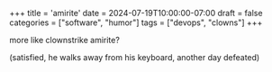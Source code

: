 +++
title = 'amirite'
date = 2024-07-19T10:00:00-07:00
draft = false
categories = ["software", "humor"]
tags = ["devops", "clowns"]
+++

more like clownstrike amirite?

(satisfied, he walks away from his keyboard, another day defeated)